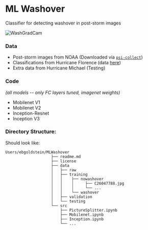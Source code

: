 # ML Washover
Classifier for detecting washover in post-storm images

![WashGradCam](https://user-images.githubusercontent.com/5330599/91177308-839e2200-e6b1-11ea-916e-e4b7e544dacc.jpg)

### Data
- Post-storm images from NOAA (Downloaded via [`psi-collect`](https://github.com/UNCG-DAISY/psi-collect))
- Classifications from Hurricane Florence (data [here](https://doi.org/10.6084/m9.figshare.11604192.v1))
- Extra data from Hurricane Michael (Testing)

### Code 
_(all models -- only FC layers tuned, imagenet weights)_
- Mobilenet V1
- Mobilenet V2
- Inception-Resnet
- Inception V3


### Directory Structure:

Should look like:

```{sh}
Users/ebgoldstein/MLWashover
                    ├── readme.md
                    ├── license
                    ├── data
                    │   ├── raw
                    │   ├── training                  
                    │   │    ├── nowashover
                    │   │    │     ├── C26047788.jpg
                    │   │    │     └── ...
                    │   │    └── washover
                    │   ├── validation
                    │   └── testing
                    └── src
                        ├── PictureSplitter.ipynb
                        ├── Mobilenet.ipynb
                        ├── Inception.ipynb
                        └── ...
                        
```
